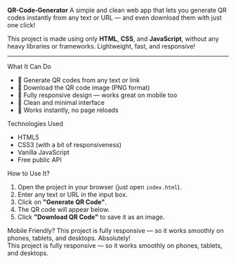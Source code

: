 **QR-Code-Generator**
A simple and clean web app that lets you generate QR codes instantly from any text or URL — and even download them with just one click!

This project is made using only **HTML**, **CSS**, and **JavaScript**, without any heavy libraries or frameworks. Lightweight, fast, and responsive!

---

 What It Can Do

- 🔹 Generate QR codes from any text or link
- 🔹 Download the QR code image (PNG format)
- 🔹 Fully responsive design — works great on mobile too
- 🔹 Clean and minimal interface
- 🔹 Works instantly, no page reloads

 Technologies Used

- HTML5
- CSS3 (with a bit of responsiveness)
- Vanilla JavaScript
- Free public API 

How to Use It?

1. Open the project in your browser (just open `index.html`).
2. Enter any text or URL in the input box.
3. Click on **"Generate QR Code"**.
4. The QR code will appear below.
5. Click **"Download QR Code"** to save it as an image.

 Mobile Friendly?
This project is fully responsive — so it works smoothly on phones, tablets, and desktops.
Absolutely!  
This project is fully responsive — so it works smoothly on phones, tablets, and desktops.
